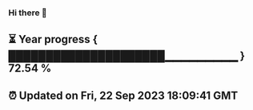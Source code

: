 ### Hi there 👋
⏳ Year progress { █████████████████████▁▁▁▁▁▁▁▁▁ } 72.54 %
---
⏰ Updated on Fri, 22 Sep 2023 18:09:41 GMT
---
